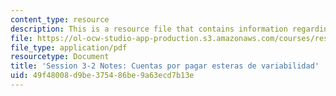 ```yaml
---
content_type: resource
description: This is a resource file that contains information regarding session 3-2.
file: https://ol-ocw-studio-app-production.s3.amazonaws.com/courses/res-16-001-lean-enterprise-en-espanol-january-iap-2012/49f48008d9be375486be9a63ecd7b13e_MITRES_16_001IAP12_3-2_Ap.pdf
file_type: application/pdf
resourcetype: Document
title: 'Session 3-2 Notes: Cuentas por pagar esteras de variabilidad'
uid: 49f48008-d9be-3754-86be-9a63ecd7b13e
---
```

